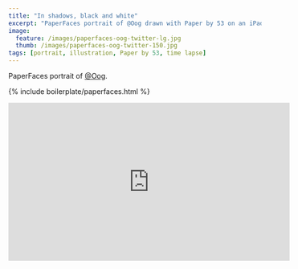 ```yaml
---
title: "In shadows, black and white"
excerpt: "PaperFaces portrait of @Oog drawn with Paper by 53 on an iPad."
image: 
  feature: /images/paperfaces-oog-twitter-lg.jpg
  thumb: /images/paperfaces-oog-twitter-150.jpg
tags: [portrait, illustration, Paper by 53, time lapse]
---
```


PaperFaces portrait of [@Oog](http://twitter.com/Oog).

{% include boilerplate/paperfaces.html %}

<iframe width="560" height="315" src="http://www.youtube.com/embed/bHp3aHMQxA0" frameborder="0"> </iframe>
